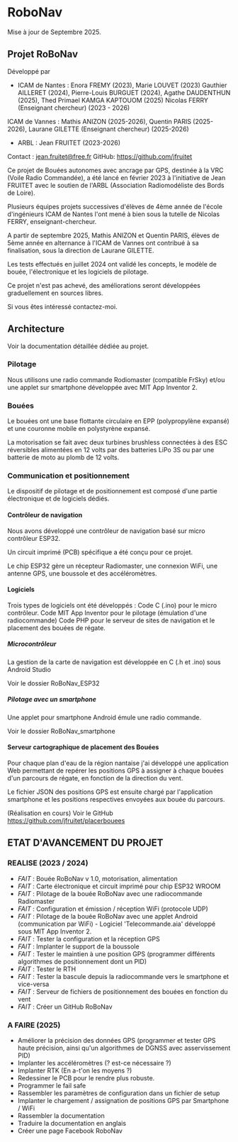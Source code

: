 # RoboNav
Mise à jour de Septembre 2025.
## Projet RoBoNav 

Développé par 

* ICAM de Nantes : 
Enora FREMY (2023), Marie LOUVET (2023)
Gauthier AILLERET (2024), Pierre-Louis BURGUET (2024), 
Agathe DAUDENTHUN (2025), Thed Primael KAMGA KAPTOUOM (2025)
Nicolas FERRY (Enseignant chercheur) (2023 - 2026)

 ICAM de Vannes : 
Mathis ANIZON (2025-2026), Quentin PARIS (2025-2026), 
Laurane GILETTE (Enseignant chercheur) (2025-2026)

* ARBL :
Jean FRUITET (2023-2026)

Contact : jean.fruitet@free.fr
GitHub: https://github.com/jfruitet

Ce projet de Bouées autonomes avec ancrage par GPS, destinée à la VRC (Voile Radio Commandée), 
a été lancé en février 2023 à l'initiative de Jean FRUITET avec le soutien de l'ARBL (Association Radiomodéliste des Bords de Loire).

Plusieurs équipes projets successives d'élèves de 4ème année de l'école d'ingénieurs ICAM de Nantes l'ont mené à bien sous la tutelle 
de Nicolas FERRY, enseignant-chercheur.

A partir de septembre 2025, Mathis ANIZON et Quentin PARIS, élèves de 5ème année en alternance à l'ICAM de Vannes ont contribué à sa finalisation,
sous la direction de Laurane GILETTE.

Les tests effectués en juillet 2024 ont validé les concepts, le modèle de bouée, l'électronique et les logiciels de pilotage.

Ce projet n'est pas achevé, des améliorations seront développées graduellement en sources libres.

Si vous êtes intéressé contactez-moi.


## Architecture

Voir la documentation détaillée dédiée au projet.

### Pilotage
Nous utilisons une radio commande Rodiomaster (compatible FrSky)
et/ou une applet sur smartphone développée avec MIT App Inventor 2.

### Bouées
Le bouées ont une base flottante circulaire en EPP (polypropylène expansé) et une couronne mobile en polystyrène expansé.

La motorisation se fait avec deux turbines brushless connectées à des ESC réversibles alimentées en 12 volts 
par des batteries LiPo 3S ou par une batterie de moto au plomb de 12 volts.

### Communication et positionnement
Le dispositif de pilotage et de positionnement est composé d'une partie électronique et de logiciels dédiés.

#### Contrôleur de navigation
Nous avons développé une contrôleur de navigation basé sur micro contrôleur ESP32.

Un circuit imprimé (PCB) spécifique a été conçu pour ce projet.

Le chip ESP32 gère un récepteur Radiomaster, une connexion WiFi, une antenne GPS, une boussole et des accéléromètres.

#### Logiciels
Trois types de logiciels ont été développés :
    Code C (.ino) pour le micro contrôleur.
    Code MIT App Inventor pour le pilotage (émulation d'une radiocommande)
    Code PHP pour le serveur de sites de navigation et le placement des bouées de régate.
    
##### Microcontrôleur
La gestion de la carte de navigation est développée en C (.h et .ino) sous  Android Studio

Voir le dossier RoBoNav_ESP32

##### Pilotage avec un smartphone
Une applet pour smartphone Android émule une radio commande. 

Voir le dossier RoBoNav_smartphone

#### Serveur cartographique de placement des Bouées
Pour chaque plan d'eau de la région nantaise j'ai développé une application Web permettant de repérer les positions GPS à assigner 
à chaque bouées d'un parcours de régate, en fonction de la direction du vent.

Le fichier JSON des positions GPS est ensuite chargé par l'application smartphone et les positions respectives 
envoyées aux bouée du parcours.

(Réalisation en cours)
Voir le GitHub https://github.com/jfruitet/placerbouees

## ETAT D'AVANCEMENT DU PROJET

### REALISE (2023 / 2024)
* *FAIT* : Bouée RoBoNav v 1.0, motorisation, alimentation
* *FAIT* : Carte électronique et circuit imprimé pour chip ESP32 WROOM
* *FAIT* : Pilotage de la bouée RoBoNav avec une radiocommande Radiomaster 
* *FAIT* : Configuration et émission / réception WiFi (protocole UDP)
* *FAIT* : Pilotage de la bouée RoBoNav avec une applet Android (communication par WiFi) - Logiciel 'Telecommande.aia' développé sous MIT App Inventor 2.
* *FAIT* : Tester la configuration et la réception GPS
* *FAIT* : Implanter le support de la boussole
* *FAIT* : Tester le maintien à une position GPS (programmer différents algorithmes de positionnement dont un PID)
* *FAIT* : Tester le RTH
* *FAIT* : Tester la bascule depuis la radiocommande vers le smartphone et vice-versa
* *FAIT* : Serveur de fichiers de positionnement des bouées en fonction du vent
* *FAIT* : Créer un GitHub RoBoNav

### A FAIRE (2025)
* Améliorer la précision des données GPS (programmer et tester GPS haute précision, ainsi qu'un algorithmes de DGNSS avec asservissement PID)
* Implanter les accéléromètres (? est-ce nécessaire ?)
* Implanter RTK (En a-t'on les moyens ?)
* Redessiner le PCB pour le rendre plus robuste.
* Programmer le fail safe
* Rassembler les paramètres de configuration dans un fichier de setup
* Implanter le chargement / assignation de positions GPS par Smartphone / WiFi
* Rassembler la documentation
* Traduire la documentation en anglais 
* Créer une page Facebook RoboNav
